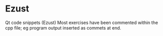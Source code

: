 # Ezust
Qt code snippets (Ezust)
Most exercises have been commented within the cpp file; eg program output inserted as commets at end.
